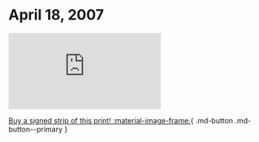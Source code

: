# April 18, 2007

![](https://www.achewood.com/comic.php?date=04182007)

[Buy a signed strip of this print! :material-image-frame:](https://achewood-holiday-pop-up.myshopify.com/products/strip#04182007){ .md-button .md-button--primary }
